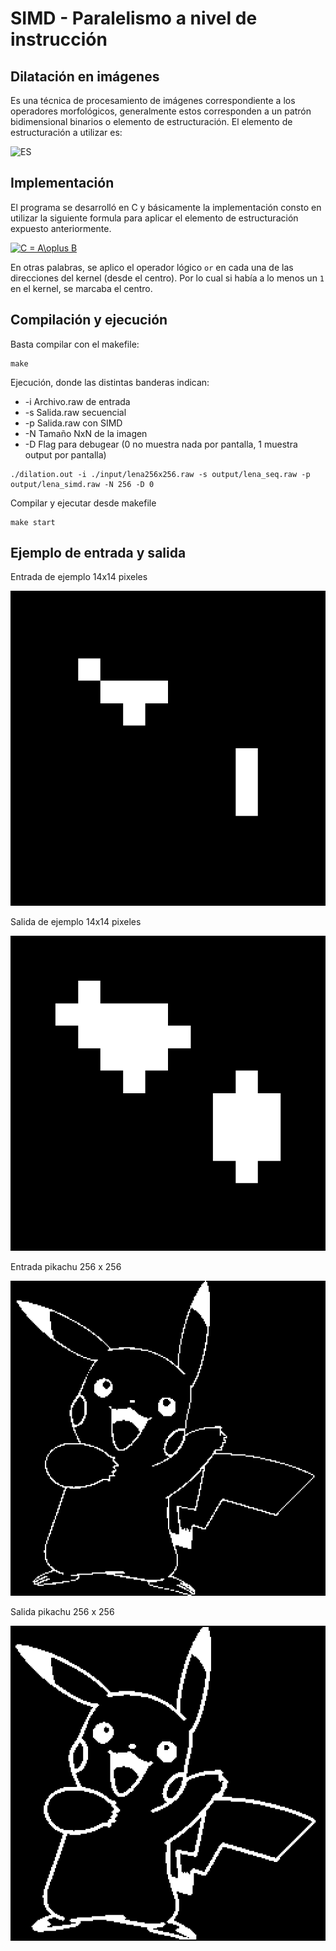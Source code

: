 # SIMD - Paralelismo a nivel de instrucción

## Dilatación en imágenes
Es una técnica de procesamiento de imágenes correspondiente a los operadores morfológicos, generalmente estos corresponden a un patrón bidimensional binarios o elemento de estructuración. El elemento de estructuración a utilizar es:

![ES](https://claudiovz.github.io/scipy-lecture-notes-ES/_images/diamond_kernel.png)

## Implementación
El programa se desarrolló en C y básicamente la implementación consto en utilizar la siguiente formula para aplicar el elemento de estructuración expuesto anteriormente.

<a href="https://www.codecogs.com/eqnedit.php?latex=C&space;=&space;A\oplus&space;B" target="_blank"><img src="https://latex.codecogs.com/gif.latex?C&space;=&space;A\oplus&space;B" title="C = A\oplus B" /></a>

En otras palabras, se aplico el operador lógico `or` en cada una de las direcciones del kernel (desde el centro). Por lo cual si había a lo menos un `1` en el kernel, se marcaba el centro.

## Compilación y ejecución
Basta compilar con el makefile:

```
make
```

Ejecución, donde las distintas banderas indican:

- -i Archivo.raw de entrada
- -s Salida.raw secuencial
- -p Salida.raw con SIMD
- -N Tamaño NxN de la imagen
- -D Flag para debugear (0 no muestra nada por pantalla, 1 muestra output por pantalla)

```
./dilation.out -i ./input/lena256x256.raw -s output/lena_seq.raw -p output/lena_simd.raw -N 256 -D 0
```

Compilar y ejecutar desde makefile

```
make start
```

## Ejemplo de entrada y salida

Entrada de ejemplo 14x14 pixeles

![entrada14](https://raw.githubusercontent.com/JavierArredondo/HPC/master/Scripts/images_bin/example14x14.png?token=AEVXHRHT7WHWVVXZTI5PPS25SBQME)

Salida de ejemplo 14x14 pixeles

![salida14](https://raw.githubusercontent.com/JavierArredondo/HPC/master/Scripts/images_dilated/example14x14_seq_dilated.png?token=AEVXHRHCP3HDGAVKOMZ7PAK5SBQHU)

Entrada pikachu 256 x 256

![pikachu256e](https://raw.githubusercontent.com/JavierArredondo/HPC/master/Scripts/images_bin/pikachu_bin.png?token=AEVXHREFREUMKIZS7EF46CS5SBQQO)

Salida pikachu 256 x 256

![pikachu256s](https://raw.githubusercontent.com/JavierArredondo/HPC/master/Scripts/images_dilated/pikachu_seq_dilated.png?token=AEVXHREGL33HWKLWT4V4IOK5SBQQY)
